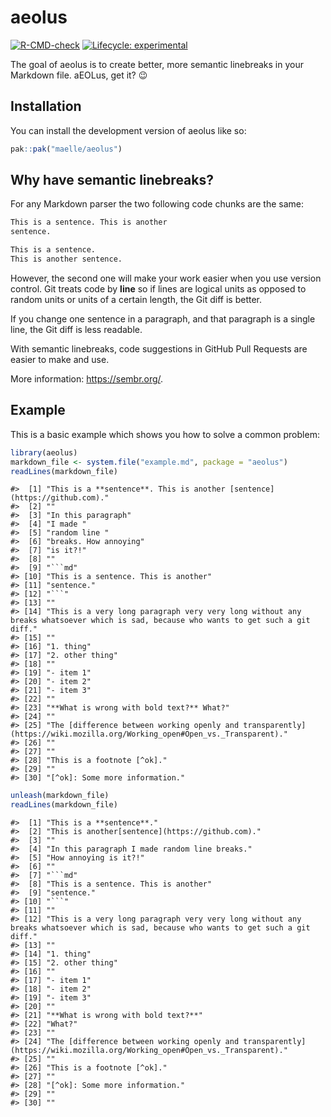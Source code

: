 
<!-- README.md is generated from README.Rmd. Please edit that file -->

# aeolus

<!-- badges: start -->

[![R-CMD-check](https://github.com/maelle/aeolus/actions/workflows/R-CMD-check.yaml/badge.svg)](https://github.com/maelle/aeolus/actions/workflows/R-CMD-check.yaml)
[![Lifecycle:
experimental](https://img.shields.io/badge/lifecycle-experimental-orange.svg)](https://lifecycle.r-lib.org/articles/stages.html#experimental)
<!-- badges: end -->

The goal of aeolus is to create better, more semantic linebreaks in your
Markdown file. aEOLus, get it? :wink:

## Installation

You can install the development version of aeolus like so:

``` r
pak::pak("maelle/aeolus")
```

## Why have semantic linebreaks?

For any Markdown parser the two following code chunks are the same:

``` md
This is a sentence. This is another
sentence.
```

``` md
This is a sentence. 
This is another sentence.
```

However, the second one will make your work easier when you use version
control. Git treats code by **line** so if lines are logical units as
opposed to random units or units of a certain length, the Git diff is
better.

If you change one sentence in a paragraph, and that paragraph is a
single line, the Git diff is less readable.

With semantic linebreaks, code suggestions in GitHub Pull Requests are
easier to make and use.

More information: <https://sembr.org/>.

## Example

This is a basic example which shows you how to solve a common problem:

``` r
library(aeolus)
markdown_file <- system.file("example.md", package = "aeolus")
readLines(markdown_file)
```

    #>  [1] "This is a **sentence**. This is another [sentence](https://github.com)."                                                           
    #>  [2] ""                                                                                                                                  
    #>  [3] "In this paragraph"                                                                                                                 
    #>  [4] "I made "                                                                                                                           
    #>  [5] "random line "                                                                                                                      
    #>  [6] "breaks. How annoying"                                                                                                              
    #>  [7] "is it?!"                                                                                                                           
    #>  [8] ""                                                                                                                                  
    #>  [9] "```md"                                                                                                                             
    #> [10] "This is a sentence. This is another"                                                                                               
    #> [11] "sentence."                                                                                                                         
    #> [12] "```"                                                                                                                               
    #> [13] ""                                                                                                                                  
    #> [14] "This is a very long paragraph very very long without any breaks whatsoever which is sad, because who wants to get such a git diff."
    #> [15] ""                                                                                                                                  
    #> [16] "1. thing"                                                                                                                          
    #> [17] "2. other thing"                                                                                                                    
    #> [18] ""                                                                                                                                  
    #> [19] "- item 1"                                                                                                                          
    #> [20] "- item 2"                                                                                                                          
    #> [21] "- item 3"                                                                                                                          
    #> [22] ""                                                                                                                                  
    #> [23] "**What is wrong with bold text?** What?"                                                                                           
    #> [24] ""                                                                                                                                  
    #> [25] "The [difference between working openly and transparently](https://wiki.mozilla.org/Working_open#Open_vs._Transparent)."            
    #> [26] ""                                                                                                                                  
    #> [27] ""                                                                                                                                  
    #> [28] "This is a footnote [^ok]."                                                                                                         
    #> [29] ""                                                                                                                                  
    #> [30] "[^ok]: Some more information."

``` r
unleash(markdown_file)
readLines(markdown_file)
```

    #>  [1] "This is a **sentence**."                                                                                                           
    #>  [2] "This is another[sentence](https://github.com)."                                                                                    
    #>  [3] ""                                                                                                                                  
    #>  [4] "In this paragraph I made random line breaks."                                                                                      
    #>  [5] "How annoying is it?!"                                                                                                              
    #>  [6] ""                                                                                                                                  
    #>  [7] "```md"                                                                                                                             
    #>  [8] "This is a sentence. This is another"                                                                                               
    #>  [9] "sentence."                                                                                                                         
    #> [10] "```"                                                                                                                               
    #> [11] ""                                                                                                                                  
    #> [12] "This is a very long paragraph very very long without any breaks whatsoever which is sad, because who wants to get such a git diff."
    #> [13] ""                                                                                                                                  
    #> [14] "1. thing"                                                                                                                          
    #> [15] "2. other thing"                                                                                                                    
    #> [16] ""                                                                                                                                  
    #> [17] "- item 1"                                                                                                                          
    #> [18] "- item 2"                                                                                                                          
    #> [19] "- item 3"                                                                                                                          
    #> [20] ""                                                                                                                                  
    #> [21] "**What is wrong with bold text?**"                                                                                                 
    #> [22] "What?"                                                                                                                             
    #> [23] ""                                                                                                                                  
    #> [24] "The [difference between working openly and transparently](https://wiki.mozilla.org/Working_open#Open_vs._Transparent)."            
    #> [25] ""                                                                                                                                  
    #> [26] "This is a footnote [^ok]."                                                                                                         
    #> [27] ""                                                                                                                                  
    #> [28] "[^ok]: Some more information."                                                                                                     
    #> [29] ""                                                                                                                                  
    #> [30] ""
